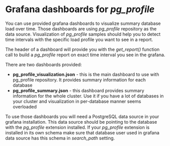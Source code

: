 # Grafana dashboards for *pg_profile* #
You can use provided grafana dashboards to visualize summary database load over time. Those dashboards are using *pg_profile* repository as the data source. Visualization of *pg_profile* samples should help you to detect time intervals with the specific load profile you want to see in a report.

The header of a dashboard will provide you with the *get_report()* function call to build a *pg_profile* report on exact time interval you see in the grafana.

There are two dashboards provided:
* **pg_profile_visualization.json** - this is the main dashboard to use with pg_profile repository. It provides summary information for each database
* **pg_profile_summary.json** - this dashboard provides summary information for the whole cluster. Use it if you have a lot of databases in your cluster and visualization in per-database manner seems overloaded

To use those dashboards you will need a PostgreSQL data source in your grafana installation. This data source should be pointing to the database with the *pg_profile* extension installed. If your *pg_profile* extension is installed in its own schema make sure that database user used in grafana data source has this schema in *search_path* setting.
